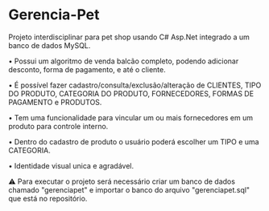# Gerencia-Pet
Projeto interdisciplinar para pet shop usando C# Asp.Net integrado a um banco de dados MySQL.

 • Possui um algoritmo de venda balcão completo, podendo adicionar desconto, forma de pagamento, e até o cliente.
	
 • É possível fazer cadastro/consulta/exclusão/alteração de CLIENTES, TIPO DO PRODUTO, CATEGORIA DO PRODUTO, FORNECEDORES, FORMAS DE PAGAMENTO e PRODUTOS.
	
 • Tem uma funcionalidade para vincular um ou mais fornecedores em um produto para controle interno.
	
 • Dentro do cadastro de produto o usuário poderá escolher um TIPO e uma CATEGORIA.
	
 • Identidade visual unica e agradável.


⚠ Para executar o projeto será necessário criar um banco de dados chamado "gerenciapet" e importar o banco do arquivo "gerenciapet.sql" que está no repositório.
